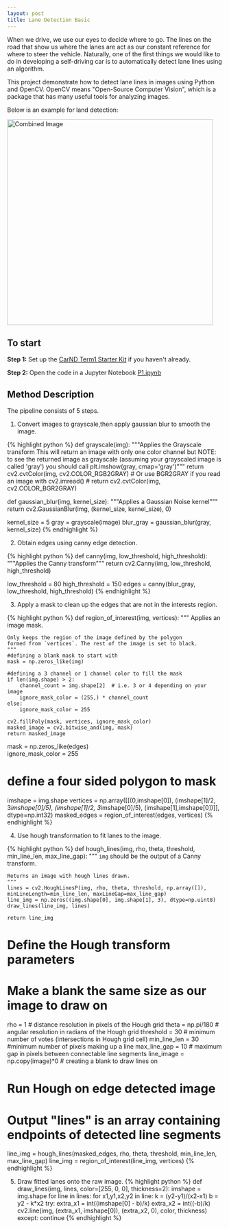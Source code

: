 ```yaml
---
layout: post
title: Lane Detection Basic 
---
```


When we drive, we use our eyes to decide where to go.  The lines on the road that show us where the lanes are act as our constant reference for where to steer the vehicle.  Naturally, one of the first things we would like to do in developing a self-driving car is to automatically detect lane lines using an algorithm.

This project demonstrate how to detect lane lines in images using Python and OpenCV. OpenCV means "Open-Source Computer Vision", which is a package that has many useful tools for analyzing images.  

Below is an example for land detection:

<img src="https://raw.githubusercontent.com/jiajuns/LaneDetectionBasic/master/examples/laneLines_thirdPass.jpg" width="480" alt="Combined Image" />

To start
---
**Step 1:** Set up the [CarND Term1 Starter Kit](https://classroom.udacity.com/nanodegrees/nd013/parts/fbf77062-5703-404e-b60c-95b78b2f3f9e/modules/83ec35ee-1e02-48a5-bdb7-d244bd47c2dc/lessons/8c82408b-a217-4d09-b81d-1bda4c6380ef/concepts/4f1870e0-3849-43e4-b670-12e6f2d4b7a7) if you haven't already.

**Step 2:** Open the code in a Jupyter Notebook [P1.ipynb](https://github.com/jiajuns/LaneDetectionBasic/blob/master/P1.ipynb)


Method Description
---
The pipeline consists of 5 steps.

1. Convert images to grayscale,then apply gaussian blur to smooth the image.

{% highlight python %}
def grayscale(img):
    """Applies the Grayscale transform
    This will return an image with only one color channel
    but NOTE: to see the returned image as grayscale
    (assuming your grayscaled image is called 'gray')
    you should call plt.imshow(gray, cmap='gray')"""
    return cv2.cvtColor(img, cv2.COLOR_RGB2GRAY)
    # Or use BGR2GRAY if you read an image with cv2.imread()
    # return cv2.cvtColor(img, cv2.COLOR_BGR2GRAY)

def gaussian_blur(img, kernel_size):
    """Applies a Gaussian Noise kernel"""
    return cv2.GaussianBlur(img, (kernel_size, kernel_size), 0)

kernel_size = 5
gray = grayscale(image)
blur_gray = gaussian_blur(gray, kernel_size)
{% endhighlight %}

2. Obtain edges using canny edge detection.

{% highlight python %}
def canny(img, low_threshold, high_threshold):
    """Applies the Canny transform"""
    return cv2.Canny(img, low_threshold, high_threshold)

low_threshold = 80
high_threshold = 150
edges = canny(blur_gray, low_threshold, high_threshold)
{% endhighlight %}

3. Apply a mask to clean up the edges that are not in the interests region.

{% highlight python %}
def region_of_interest(img, vertices):
    """
    Applies an image mask.
    
    Only keeps the region of the image defined by the polygon
    formed from `vertices`. The rest of the image is set to black.
    """
    #defining a blank mask to start with
    mask = np.zeros_like(img)   
    
    #defining a 3 channel or 1 channel color to fill the mask
    if len(img.shape) > 2:
        channel_count = img.shape[2]  # i.e. 3 or 4 depending on your image
        ignore_mask_color = (255,) * channel_count
    else:
        ignore_mask_color = 255
        
    cv2.fillPoly(mask, vertices, ignore_mask_color)
    masked_image = cv2.bitwise_and(img, mask)
    return masked_image



mask = np.zeros_like(edges)   
ignore_mask_color = 255   

# define a four sided polygon to mask
imshape = img.shape
vertices = np.array([[(0,imshape[0]), (imshape[1]/2, 3*imshape[0]/5), (imshape[1]/2, 3*imshape[0]/5), (imshape[1],imshape[0])]], dtype=np.int32)
masked_edges = region_of_interest(edges, vertices)
{% endhighlight %}

4. Use hough transformation to fit lanes to the image.

{% highlight python %}
def hough_lines(img, rho, theta, threshold, min_line_len, max_line_gap):
    """
    `img` should be the output of a Canny transform.
        
    Returns an image with hough lines drawn.
    """
    lines = cv2.HoughLinesP(img, rho, theta, threshold, np.array([]), minLineLength=min_line_len, maxLineGap=max_line_gap)
    line_img = np.zeros((img.shape[0], img.shape[1], 3), dtype=np.uint8)
    draw_lines(line_img, lines)
    
    return line_img

# Define the Hough transform parameters
# Make a blank the same size as our image to draw on
rho = 1 # distance resolution in pixels of the Hough grid
theta = np.pi/180 # angular resolution in radians of the Hough grid
threshold = 30     # minimum number of votes (intersections in Hough grid cell)
min_line_len = 30 #minimum number of pixels making up a line
max_line_gap = 10    # maximum gap in pixels between connectable line segments
line_image = np.copy(image)*0 # creating a blank to draw lines on

# Run Hough on edge detected image
# Output "lines" is an array containing endpoints of detected line segments
line_img = hough_lines(masked_edges, rho, theta, threshold, min_line_len, max_line_gap)
line_img = region_of_interest(line_img, vertices)
{% endhighlight %}

5. Draw fitted lanes onto the raw image.
{% highlight python %}
def draw_lines(img, lines, color=[255, 0, 0], thickness=2):
    imshape = img.shape
    for line in lines:
        for x1,y1,x2,y2 in line:
            k = (y2-y1)/(x2-x1)
            b = y2 - k*x2
            try:
                extra_x1 = int((imshape[0] - b)/k)
                extra_x2 = int((-b)/k)
                cv2.line(img, (extra_x1, imshape[0]), (extra_x2, 0), color, thickness)
            except:
                continue
{% endhighlight %}
